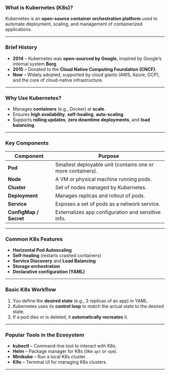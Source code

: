###  What is Kubernetes (K8s)?

Kubernetes is an **open-source container orchestration platform** used to automate deployment, scaling, and management of containerized applications.

---

###  Brief History

* **2014** – Kubernetes was **open-sourced by Google**, inspired by Google’s internal system **Borg**.
* **2015** – Donated to the **Cloud Native Computing Foundation (CNCF)**.
* **Now** – Widely adopted, supported by cloud giants (AWS, Azure, GCP), and the core of cloud-native infrastructure.

---

###  Why Use Kubernetes?

* Manages **containers** (e.g., Docker) at **scale**.
* Ensures **high availability**, **self-healing**, **auto-scaling**.
* Supports **rolling updates**, **zero downtime deployments**, and **load balancing**.

---

### Key Components

| Component              | Purpose                                                     |
| ---------------------- | ----------------------------------------------------------- |
| **Pod**                | Smallest deployable unit (contains one or more containers). |
| **Node**               | A VM or physical machine running pods.                      |
| **Cluster**            | Set of nodes managed by Kubernetes.                         |
| **Deployment**         | Manages replicas and rollout of pods.                       |
| **Service**            | Exposes a set of pods as a network service.                 |
| **ConfigMap / Secret** | Externalizes app configuration and sensitive info.          |

---

###  Common K8s Features

* **Horizontal Pod Autoscaling** 
* **Self-healing** (restarts crashed containers) 
* **Service Discovery** and **Load Balancing** 
* **Storage orchestration** 
* **Declarative configuration (YAML)** 

---

###  Basic K8s Workflow

1. You define the **desired state** (e.g., 3 replicas of an app) in YAML.
2. Kubernetes uses its **control loop** to match the actual state to the desired state.
3. If a pod dies or is deleted, it **automatically recreates** it.

---

###  Popular Tools in the Ecosystem

* **kubectl** – Command-line tool to interact with K8s.
* **Helm** – Package manager for K8s (like `apt` or `npm`).
* **Minikube** – Run a local K8s cluster.
* **K9s** – Terminal UI for managing K8s clusters.

---
